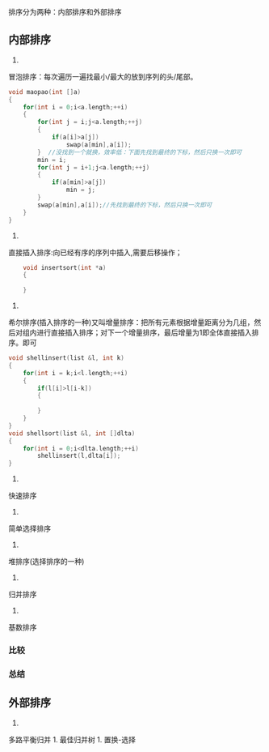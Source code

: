 排序分为两种：内部排序和外部排序

## 内部排序
1. 
冒泡排序：每次遍历一遍找最小/最大的放到序列的头/尾部。
```C
void maopao(int []a)
{
    for(int i = 0;i<a.length;++i)
    {
        for(int j = i;j<a.length;++j)
        {
            if(a[i]>a[j])
                swap(a[min],a[i]);
        }  //没找到一个就换，效率低：下面先找到最终的下标，然后只换一次即可
        min = i;
        for(int j = i+1;j<a.length;++j)
        {
            if(a[min]>a[j])
                min = j;
        }
        swap(a[min],a[i]);//先找到最终的下标，然后只换一次即可
    }
}
```

1. 
直接插入排序:向已经有序的序列中插入,需要后移操作；
```C
    void insertsort(int *a)
    {
        
    }
```
1. 
希尔排序(插入排序的一种)又叫增量排序：把所有元素根据增量距离分为几组，然后对组内进行直接插入排序；对下一个增量排序，最后增量为1即全体直接插入排序。即可
```C
void shellinsert(list &l, int k)
{
    for(int i = k;i<l.length;++i)
    {
        if(l[i]>l[i-k])
        {
            
        }
    }
}
void shellsort(list &l, int []dlta)
{
    for(int i = 0;i<dlta.length;++i)
        shellinsert(l,dlta[i]);
}
```

1. 
快速排序

1. 
简单选择排序

1. 
堆排序(选择排序的一种)

1. 
归并排序

1. 
基数排序


### 比较

### 总结

## 外部排序
1. 
多路平衡归并
1. 
最佳归并树
1. 
置换-选择